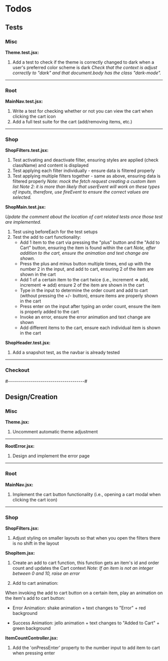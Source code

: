 # Todos

## Tests

### Misc

**Theme.test.jsx:**

1) Add a test to check if the theme is correctly changed to dark when a user's preferred color scheme is dark
*Check that the context is adjust correctly to "dark" and that document.body has the class "dark-mode".*

---------

### Root

**MainNav.test.jsx:**

1) Write a test for checking whether or not you can view the cart when clicking the cart icon
2) Add a full test suite for the cart (add/removing items, etc.)

---------

### Shop

**ShopFilters.test.jsx:**

1) Test activating and deactivate filter, ensuring styles are applied (check className) and content is displayed
2) Test applying each filter individually - ensure data is filtered properly
3) Test applying multiple filters together - same as above, ensuring data is filtered properly
*Note: mock the fetch request creating a custom item list*
*Note 2: it is more than likely that userEvent will work on these types of inputs, therefore, use fireEvent to ensure the correct values are selected.*

**ShopMain.test.jsx:**

*Update the comment about the location of cart related tests once those test are implemented.*

1) Test using beforeEach for the test setups
2) Test the add to cart functionality:
    - Add 1 item to the cart via pressing the "plus" button and the "Add to Cart" button, ensuring the item is found within the cart
    *Note, after addition to the cart, ensure the animation and text change are shown.*
    - Press the plus and minus button multiple times, end up with the number 2 in the input, and add to cart, ensuring 2 of the item are shown in the cart
    - Add 1 of a certain item to the cart twice (i.e., increment => add, increment => add) ensure 2 of the item are shown in the cart
    - Type in the input to determine the order count and add to cart (without pressing the +/- button), ensure items are properly shown in the cart
    - Press enter on the input after typing an order count, ensure the item is properly added to the cart
    - Invoke an error, ensure the error animation and text change are shown
    - Add different items to the cart, ensure each individual item is shown in the cart

**ShopHeader.test.jsx:**

1) Add a snapshot test, as the navbar is already tested

---------

### Checkout


#--------------------------------------#

## Design/Creation

### Misc

**Theme.jsx:**

1) Uncomment automatic theme adjustment

---------

**RootError.jsx:**

1) Design and implement the error page

---------

### Root

**MainNav.jsx:**

1) Implement the cart button functionality (i.e., opening a cart modal when clicking the cart icon)

---------

### Shop

**ShopFilters.jsx:**

1) Adjust styling on smaller layouts so that when you open the filters there is no shift in the layout

**ShopItem.jsx:**

1) Create an add to cart function, this function gets an item's id and order count and updates the Cart context
*Note: If an item is not an integer between 0 and 10, raise an error*

2) Add to cart animation:

When invoking the add to cart button on a certain item, play an animation on the item's add to cart button:

- Error Animation: shake animation + text changes to "Error" + red background

- Success Animation: jello animation + text changes to "Added to Cart" + green background

**ItemCountController.jsx:**

1) Add the 'onPressEnter' property to the number input to add item to cart when pressing enter
